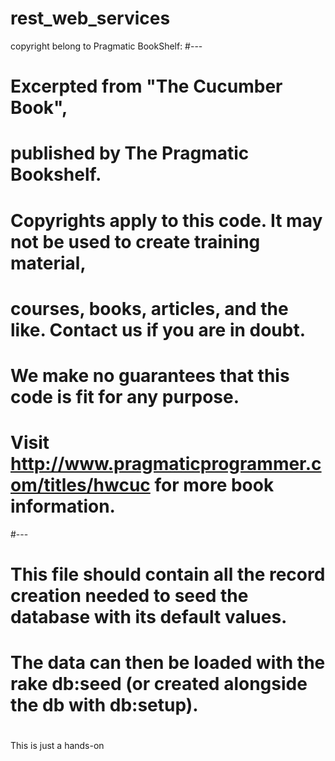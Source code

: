 # rest_web_services
copyright belong to Pragmatic BookShelf:
#---
# Excerpted from "The Cucumber Book",
# published by The Pragmatic Bookshelf.
# Copyrights apply to this code. It may not be used to create training material, 
# courses, books, articles, and the like. Contact us if you are in doubt.
# We make no guarantees that this code is fit for any purpose. 
# Visit http://www.pragmaticprogrammer.com/titles/hwcuc for more book information.
#---
# This file should contain all the record creation needed to seed the database with its default values.
# The data can then be loaded with the rake db:seed (or created alongside the db with db:setup).
#
This is just a hands-on
